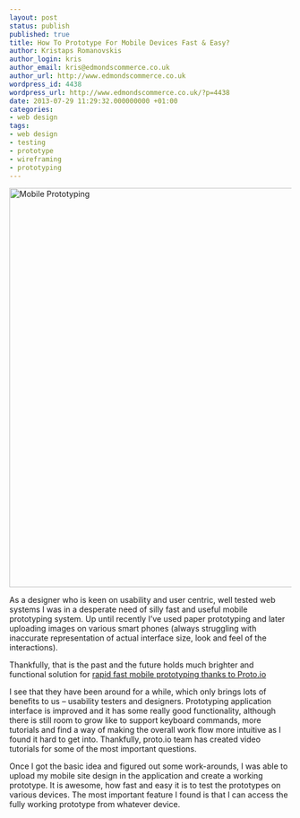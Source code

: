 ```yaml
---
layout: post
status: publish
published: true
title: How To Prototype For Mobile Devices Fast & Easy?
author: Kristaps Romanovskis
author_login: kris
author_email: kris@edmondscommerce.co.uk
author_url: http://www.edmondscommerce.co.uk
wordpress_id: 4438
wordpress_url: http://www.edmondscommerce.co.uk/?p=4438
date: 2013-07-29 11:29:32.000000000 +01:00
categories:
- web design
tags:
- web design
- testing
- prototype
- wireframing
- prototyping
---
```

<img src="{% img  ({{ site.url }}/assets/ProtoIO.png %}" alt="Mobile Prototyping" width="667" height="713" class="size-full wp-image-4440" />

As a designer who is keen on usability and user centric, well tested web systems I was in a desperate need of silly fast and useful mobile prototyping system. Up until recently I’ve used paper prototyping and later uploading images on various smart phones (always struggling with inaccurate representation of actual interface size, look and feel of the interactions). 

Thankfully, that is the past and the future holds much brighter and functional solution for <a href="https://proto.io/" title="Proto.io - Rapid fast mobile prototyping" target="_blank">rapid fast mobile prototyping thanks to Proto.io </a>

I see that they have been around for a while, which only brings lots of benefits to us – usability testers and designers. Prototyping application interface is improved and it has some really good functionality, although there is still room to grow like to support keyboard commands, more tutorials and find a way of making the overall work flow more intuitive as I found it hard to get into. Thankfully, proto.io team has created video tutorials for some of the most important questions.

Once I got the basic idea and figured out some work-arounds, I was able to upload my mobile site design in the application and create a working prototype. It is awesome, how fast and easy it is to test the prototypes on various devices. The most important feature I found is that I can access the fully working prototype from whatever device. 
